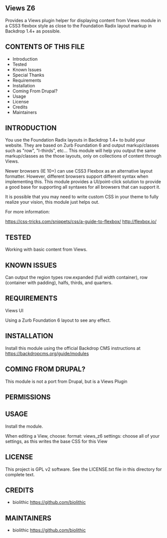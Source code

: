Views Z6
------------------------

Provides a Views plugin helper for displaying content from Views module in a CSS3 flexbox style as close to the Foundation Radix layout markup in Backdrop 1.4+ as possible.

CONTENTS OF THIS FILE
---------------------

 - Introduction
 - Tested
 - Known Issues
 - Special Thanks
 - Requirements
 - Installation
 - Coming From Drupal?
 - Usage
 - License
 - Credits
 - Maintainers

INTRODUCTION
------------

You use the Foundation Radix layouts in Backdrop 1.4+ to build your website.  They are based on Zurb Foundation 6 and output markup/classes such as "row", "l-thirds", etc...  This module will help you output the same markup/classes as the those layouts, only on collections of content through Views.

Newer browsers (IE 10+) can use CSS3 Flexbox as an alternative layout formatter.
However, different browsers support different syntax when implementing this.
This module provides a UI/point-click solution to provide a good base for supporting all syntaxes for all browsers that can support it.

It is possible that you may need to write custom CSS in your theme to fully realize your vision, this module just helps out.

For more information:

https://css-tricks.com/snippets/css/a-guide-to-flexbox/
http://flexbox.io/


TESTED
-----

Working with basic content from Views.

KNOWN ISSUES
---------------------

Can output the region types row.expanded (full width container), row (container with padding), halfs, thirds, and quarters.

REQUIREMENTS
------------

Views UI

Using a Zurb Foundation 6 layout to see any effect.

INSTALLATION
------------

Install this module using the official Backdrop CMS instructions at https://backdropcms.org/guide/modules

COMING FROM DRUPAL?
-------------------

This module is not a port from Drupal, but is a Views Plugin

PERMISSIONS
------------


USAGE
-----

Install the module.

When editing a View, choose:
format: views_z6
settings: choose all of your settings, as this writes the base CSS for this View

LICENSE
-------

This project is GPL v2 software. See the LICENSE.txt file in this directory for complete text.

CREDITS
-----------

 - biolithic <https://github.com/biolithic>

MAINTAINERS
-----------

 - biolithic <https://github.com/biolithic>
